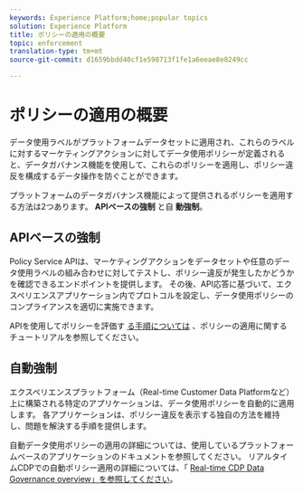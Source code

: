 ```yaml
---
keywords: Experience Platform;home;popular topics
solution: Experience Platform
title: ポリシーの適用の概要
topic: enforcement
translation-type: tm+mt
source-git-commit: d1659bbdd40cf1e598713f1fe1a6eeae8e8249cc

---
```



# ポリシーの適用の概要

データ使用ラベルがプラットフォームデータセットに適用され、これらのラベルに対するマーケティングアクションに対してデータ使用ポリシーが定義されると、データガバナンス機能を使用して、これらのポリシーを適用し、ポリシー違反を構成するデータ操作を防ぐことができます。

プラットフォームのデータガバナンス機能によって提供されるポリシーを適用する方法は2つあります。 **APIベースの強制** と自 **動強制**。

## APIベースの強制

Policy Service APIは、マーケティングアクションをデータセットや任意のデータ使用ラベルの組み合わせに対してテストし、ポリシー違反が発生したかどうかを確認できるエンドポイントを提供します。 その後、API応答に基づいて、エクスペリエンスアプリケーション内でプロトコルを設定し、データ使用ポリシーのコンプライアンスを適切に実施できます。

APIを使用してポリシーを評価す [る手順については](api-enforcement.md) 、ポリシーの適用に関するチュートリアルを参照してください。

## 自動強制

エクスペリエンスプラットフォーム（Real-time Customer Data Platformなど）上に構築される特定のアプリケーションは、データ使用ポリシーを自動的に適用します。 各アプリケーションは、ポリシー違反を表示する独自の方法を維持し、問題を解決する手順を提供します。

自動データ使用ポリシーの適用の詳細については、使用しているプラットフォームベースのアプリケーションのドキュメントを参照してください。 リアルタイムCDPでの自動ポリシー適用の詳細については、「 [Real-time CDP Data Governance overview」を参照してください](../../rtcdp/privacy/data-governance-overview.md#enforce-data-usage-compliance)。